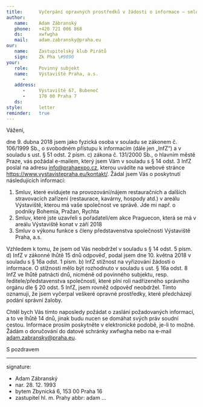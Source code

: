 ```yaml
---
title:      Vyčerpání opravných prostředků v žádosti o informace – smlouvy, které uzavřelo Výstaviště Praha
author:
   name:    Adam Zábranský
   phone:   +420 721 006 868
   ds:      xwfwgha
   mail:    adam.zabransky@praha.eu
our:
   name:    Zastupitelský klub Pirátů
   sign:    Zk Pha \#9890
your:
   role:    Povinný subjekt
   name:    Výstaviště Praha, a.s.
      -     
   address:
      -     Výstaviště 67, Bubeneč
      -     170 00 Praha 7
   ds:      
style:      letter
reminder:   true
---
```


Vážení,

dne 9. dubna 2018 jsem jako fyzická osoba v souladu se zákonem č. 106/1999 Sb., o svobodném přístupu k informacím (dále jen „InfZ“) a v souladu s ust. § 51 odst. 2 písm. c) zákona č. 131/2000 Sb., o hlavním městě Praze, vás požádal e-mailem, který jsem Vám v souladu s § 14 odst. 3 InfZ poslal na adresu info@prahaexpo.cz, kterou uvádíte na webové stránce https://www.vystavistepraha.eu/kontakt/. Žádal jsem Vás o poskytnutí následujících informací: 

1. Smluv, které evidujete na provozování/nájem restauračních a dalších stravovacích zařízení (restaurace, kavárny, hospody atd.) v areálu Výstaviště, kterou má vaše společnost ve správě. Jde mi např. o podniky Bohemia, Pražan, Rychta
2. Smluv, které jste uzavřeli s pořadateli/em akce Praguecon, která se má v areálu Výstaviště konat v září 2018
3. Smluv o výkonu funkce s členy představenstva společnosti Výstaviště Praha, a.s.

Vzhledem k tomu, že jsem od Vás neobdržel v souladu s § 14 odst. 5 písm. d) InfZ v zákonné lhůtě 15 dnů odpověď, podal jsem dne 10. května 2018 v souladu s § 16a odst. 1 písm. b) InfZ stížnost na vyřizování žádosti o informace. O stížnosti mělo být rozhodnuto v souladu s ust. § 16a odst. 8 InfZ ve lhůtě patnácti dnů, nicméně od povinného subjektu, resp. ředitele/představenstva společnosti, které plní roli nadřízeného správního orgánu dle § 20 odst. 5 InfZ, jsem rovněž odpověď neobdržel. Tímto oznamuji, že jsem vyčerpal veškeré opravné prostředky, které předcházejí podání správní žaloby.

Chtěl bych Vás tímto naposledy požádat o zaslání požadovaných informací, a to ve lhůtě 14 dnů, jinak budu nucen se domáhat svých práv soudní cestou. Informace prosím poskytněte v elektronické podobě, je-li to možné. Žádám o doručování do datové schránky xwfwgha nebo na e-mail adam.zabransky@praha.eu.

S pozdravem

---
signature: 
  - Adam Zábranský
  - nar. 28. 12. 1993
  - bytem Zbynická 6, 153 00 Praha 16
  - zastupitel hl. m. Prahy
abbr:       adam
...
